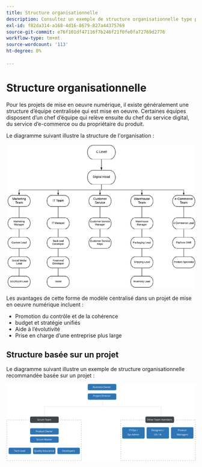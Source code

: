 ```yaml
---
title: Structure organisationnelle
description: Consultez un exemple de structure organisationnelle type pour un projet de commerce électronique.
exl-id: f82da314-a168-4d16-8679-827a44375769
source-git-commit: e76f101df47116f7b246f21f0fe0fa72769d2776
workflow-type: tm+mt
source-wordcount: '113'
ht-degree: 0%

---
```


# Structure organisationnelle

Pour les projets de mise en oeuvre numérique, il existe généralement une structure d’équipe centralisée qui est mise en oeuvre. Certaines équipes disposent d’un chef d’équipe qui relève ensuite du chef du service digital, du service d’e-commerce ou du propriétaire du produit.

Le diagramme suivant illustre la structure de l&#39;organisation :

![Diagramme de structure organisationnelle](../../assets/playbooks/org-structure.png)

Les avantages de cette forme de modèle centralisé dans un projet de mise en oeuvre numérique incluent :

- Promotion du contrôle et de la cohérence
- budget et stratégie unifiés
- Aide à l’évolutivité
- Prise en charge d’une entreprise plus large

## Structure basée sur un projet

Le diagramme suivant illustre un exemple de structure organisationnelle recommandée basée sur un projet :

![Diagramme de structure d’organisation basé sur un projet](../../assets/playbooks/org-structure-project.png)
